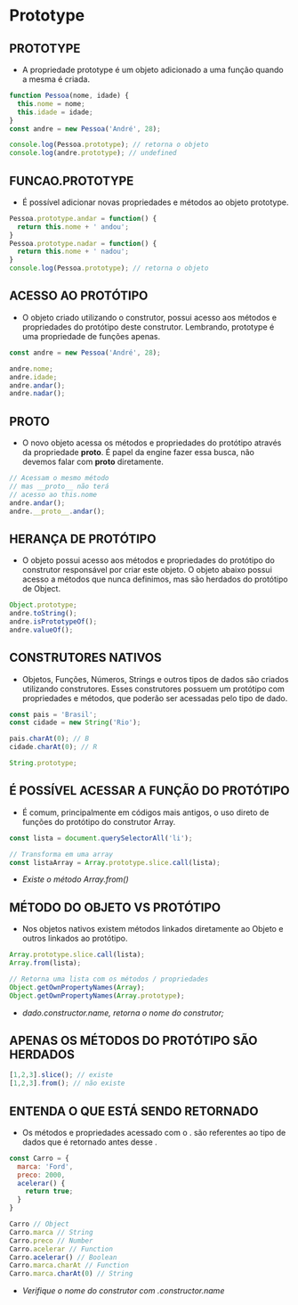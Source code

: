 # Prototype

## PROTOTYPE

* A propriedade prototype é um objeto adicionado a uma função quando a mesma é criada.

~~~javascript
function Pessoa(nome, idade) {
  this.nome = nome;
  this.idade = idade;
}
const andre = new Pessoa('André', 28);

console.log(Pessoa.prototype); // retorna o objeto
console.log(andre.prototype); // undefined
~~~

## FUNCAO.PROTOTYPE

* É possível adicionar novas propriedades e métodos ao objeto prototype.

~~~javascript
Pessoa.prototype.andar = function() {
  return this.nome + ' andou';
}
Pessoa.prototype.nadar = function() {
  return this.nome + ' nadou';
}
console.log(Pessoa.prototype); // retorna o objeto
~~~

## ACESSO AO PROTÓTIPO

* O objeto criado utilizando o construtor, possui acesso aos métodos e propriedades do protótipo deste construtor. Lembrando, prototype é uma propriedade de funções apenas.

~~~javascript
const andre = new Pessoa('André', 28);

andre.nome;
andre.idade;
andre.andar();
andre.nadar();
~~~

## PROTO

* O novo objeto acessa os métodos e propriedades do protótipo através da propriedade __proto__. É papel da engine fazer essa busca, não devemos falar com __proto__ diretamente.

~~~javascript
// Acessam o mesmo método
// mas __proto__ não terá
// acesso ao this.nome
andre.andar();
andre.__proto__.andar();
~~~

## HERANÇA DE PROTÓTIPO

* O objeto possui acesso aos métodos e propriedades do protótipo do construtor responsável por criar este objeto. O objeto abaixo possui acesso a métodos que nunca definimos, mas são herdados do protótipo de Object.

~~~javascript
Object.prototype;
andre.toString();
andre.isPrototypeOf();
andre.valueOf();
~~~

## CONSTRUTORES NATIVOS

* Objetos, Funções, Números, Strings e outros tipos de dados são criados utilizando construtores. Esses construtores possuem um protótipo com propriedades e métodos, que poderão ser acessadas pelo tipo de dado.

~~~javascript
const pais = 'Brasil';
const cidade = new String('Rio');

pais.charAt(0); // B
cidade.charAt(0); // R

String.prototype;
~~~

## É POSSÍVEL ACESSAR A FUNÇÃO DO PROTÓTIPO

* É comum, principalmente em códigos mais antigos, o uso direto de funções do protótipo do construtor Array.

~~~javascript
const lista = document.querySelectorAll('li');

// Transforma em uma array
const listaArray = Array.prototype.slice.call(lista);
~~~

* *Existe o método Array.from()*

## MÉTODO DO OBJETO VS PROTÓTIPO

* Nos objetos nativos existem métodos linkados diretamente ao Objeto e outros linkados ao protótipo.

~~~javascript
Array.prototype.slice.call(lista);
Array.from(lista);

// Retorna uma lista com os métodos / propriedades
Object.getOwnPropertyNames(Array);
Object.getOwnPropertyNames(Array.prototype);
~~~

* *dado.constructor.name, retorna o nome do construtor;*

## APENAS OS MÉTODOS DO PROTÓTIPO SÃO HERDADOS

~~~javascript
[1,2,3].slice(); // existe
[1,2,3].from(); // não existe
~~~

## ENTENDA O QUE ESTÁ SENDO RETORNADO

* Os métodos e propriedades acessado com o . são referentes ao tipo de dados que é retornado antes desse .

~~~javascript
const Carro = {
  marca: 'Ford',
  preco: 2000,
  acelerar() {
    return true;
  }
}

Carro // Object
Carro.marca // String
Carro.preco // Number
Carro.acelerar // Function
Carro.acelerar() // Boolean
Carro.marca.charAt // Function
Carro.marca.charAt(0) // String
~~~

* *Verifique o nome do construtor com .constructor.name*
